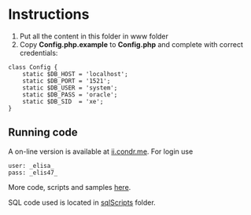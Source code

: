 # Instructions

1. Put all the content in this folder in www folder
2. Copy __Config.php.example__ to __Config.php__ and complete with correct credentials:

```
class Config {
    static $DB_HOST = 'localhost';
    static $DB_PORT = '1521';
    static $DB_USER = 'system';
    static $DB_PASS = 'oracle';
    static $DB_SID  = 'xe';
}
```

## Running code

A on-line version is available at [ii.condr.me](http://ii.condr.me).
For login use

```
user: _elisa_
pass: _elis47_
```

More code, scripts and samples [here](http://ii.condr.me/App).  

SQL code used is located in [sqlScripts](http://ii.condr.me/Scripts) folder.  
